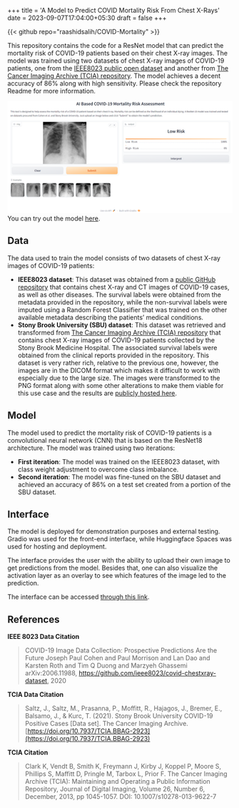 +++
title = 'A Model to Predict COVID Mortality Risk From Chest X-Rays'
date = 2023-09-07T17:04:00+05:30
draft = false
+++

{{< github repo="raashidsalih/COVID-Mortality" >}}

This repository contains the code for a ResNet model that can predict the mortality risk of COVID-19 patients based on their chest X-ray images. The model was trained using two datasets of chest X-ray images of COVID-19 patients, one from the [IEEE8023 public open dataset](https://github.com/ieee8023/covid-chestxray-dataset) and another from [The Cancer Imaging Archive (TCIA) repository](https://wiki.cancerimagingarchive.net/pages/viewpage.action?pageId=89096912). The model achieves a decent accuracy of 86% along with high sensitivity. Please check the repository Readme for more information.

![Interface Preview](https://github.com/raashidsalih/COVID-Mortality/blob/main/assets/Interface.png)
You can try out the model [here](https://huggingface.co/spaces/raashidsalih/COVID-Mortality).

## Data

The data used to train the model consists of two datasets of chest X-ray images of COVID-19 patients:

- **IEEE8023 dataset**: This dataset was obtained from a [public GitHub repository](https://github.com/ieee8023/covid-chestxray-dataset) that contains chest X-ray and CT images of COVID-19 cases, as well as other diseases. The survival labels were obtained from the metadata provided in the repository, while the non-survival labels were imputed using a Random Forest Classifier that was trained on the other available metadata describing the patients’ medical conditions.
- **Stony Brook University (SBU) dataset**: This dataset was retrieved and transformed from [The Cancer Imaging Archive (TCIA) repository](https://wiki.cancerimagingarchive.net/pages/viewpage.action?pageId=89096912) that contains chest X-ray images of COVID-19 patients collected by the Stony Brook Medicine Hospital. The associated survival labels were obtained from the clinical reports provided in the repository. This dataset is very rather rich, relative to the previous one, however, the images are in the DICOM format which makes it difficult to work with especially due to the large size. The images were transformed to the PNG format along with some other alterations to make them viable for this use case and the results are [publicly hosted here](https://www.kaggle.com/datasets/toxite/covid-19-cxr-ny-sbu).

## Model

The model used to predict the mortality risk of COVID-19 patients is a convolutional neural network (CNN) that is based on the ResNet18 architecture. The model was trained using two iterations:

- **First iteration**: The model was trained on the IEEE8023 dataset, with class weight adjustment to overcome class imbalance.
- **Second iteration**: The model was fine-tuned on the SBU dataset and achieved an accuracy of 86% on a test set created from a portion of the SBU dataset.

## Interface

The model is deployed for demonstration purposes and external testing. Gradio was used for the front-end interface, while Huggingface Spaces was used for hosting and deployment.

The interface provides the user with the ability to upload their own image to get predictions from the model. Besides that, one can also visualize the activation layer as an overlay to see which features of the image led to the prediction.

The interface can be accessed [through this link](https://huggingface.co/spaces/raashidsalih/COVID-Mortality).

## References

**IEEE 8023 Data Citation**
> COVID-19 Image Data Collection: Prospective Predictions Are the Future
Joseph Paul Cohen and Paul Morrison and Lan Dao and Karsten Roth and Tim Q Duong and Marzyeh Ghassemi
arXiv:2006.11988, <https://github.com/ieee8023/covid-chestxray-dataset>, 2020

**TCIA Data Citation**

> Saltz, J., Saltz, M., Prasanna, P., Moffitt, R., Hajagos, J., Bremer, E., Balsamo, J., & Kurc, T. (2021). Stony Brook University COVID-19 Positive Cases [Data set]. The Cancer Imaging Archive.  [https://doi.org/10.7937/TCIA.BBAG-2923](https://doi.org/10.7937/TCIA.BBAG-2923)

**TCIA Citation**
> Clark K, Vendt B, Smith K, Freymann J, Kirby J, Koppel P, Moore S, Phillips S, Maffitt D, Pringle M, Tarbox L, Prior F. The Cancer Imaging Archive (TCIA): Maintaining and Operating a Public Information Repository, Journal of Digital Imaging, Volume 26, Number 6, December, 2013, pp 1045-1057. DOI: 10.1007/s10278-013-9622-7

